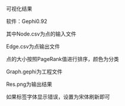 可视化结果

软件：Gephi0.92

其中Node.csv为点的输入文件

Edge.csv为点输出文件

点的大小按照PageRank值进行排序，颜色为分类

Graph.gephi为工程文件

Res.png为输出结果

如果标签字体显示错误，设置为宋体刷新即可